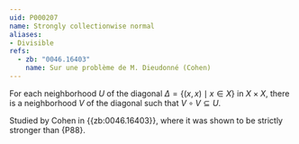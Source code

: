 ```yaml
---
uid: P000207
name: Strongly collectionwise normal
aliases:
- Divisible
refs:
  - zb: "0046.16403"
    name: Sur une problème de M. Dieudonné (Cohen)
---
```


For each neighborhood $U$ of the diagonal $\Delta=\{(x,x)\mid x\in X\}$
in $X\times X$, there is a neighborhood $V$ of the diagonal such that
$V\circ V\subseteq U$.

Studied by Cohen in {{zb:0046.16403}}, where it was shown to be
strictly stronger than {P88}.
